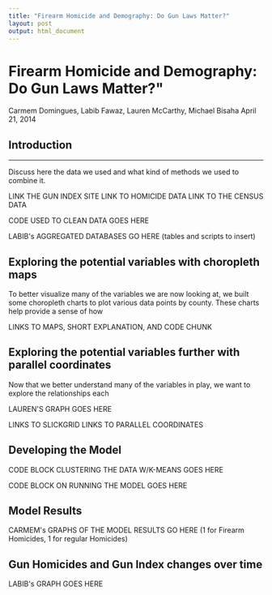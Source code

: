 ```yaml
---
title: "Firearm Homicide and Demography: Do Gun Laws Matter?"
layout: post
output: html_document
---
```


# Firearm Homicide and Demography: Do Gun Laws Matter?"
Carmem Domingues, Labib Fawaz, Lauren McCarthy, Michael Bisaha
April 21, 2014

## Introduction
***

Discuss here the data we used and what kind of methods we used to combine it.

LINK THE GUN INDEX SITE
LINK TO HOMICIDE DATA
LINK TO THE CENSUS DATA

CODE USED TO CLEAN DATA GOES HERE

LABIB's AGGREGATED DATABASES GO HERE (tables and scripts to insert)


## Exploring the potential variables with choropleth maps

To better visualize many of the variables we are now looking at, we built some choropleth charts to plot various data points by county. These charts help provide a sense of how 


LINKS TO MAPS, SHORT EXPLANATION, AND CODE CHUNK

## Exploring the potential variables further with parallel coordinates

Now that we better understand many of the variables in play, we want to explore the relationships each 

LAUREN'S GRAPH GOES HERE

LINKS TO SLICKGRID
LINKS TO PARALLEL COORDINATES

## Developing the Model

CODE BLOCK CLUSTERING THE DATA W/K-MEANS GOES HERE


CODE BLOCK ON RUNNING THE MODEL GOES HERE


## Model Results

CARMEM's GRAPHS OF THE MODEL RESULTS GO HERE (1 for Firearm Homicides, 1 for regular Homicides)



## Gun Homicides and Gun Index changes over time

LABIB's GRAPH GOES HERE




